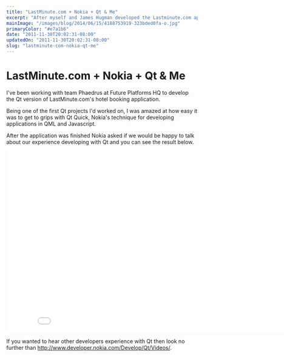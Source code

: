 ```yaml
---
title: "LastMinute.com + Nokia + Qt & Me"
excerpt: "After myself and James Hugman developed the Lastminute.com app for the Nokia Symbian platform we were invited to talk about our experience with Nokia."
mainImage: "/images/blog/2014/06/15/4188753919-323bded0fa-o.jpg"
primaryColor: "#e7a1b6"
date: "2011-11-30T20:02:31-08:00"
updatedOn: "2011-11-30T20:02:31-08:00"
slug: "lastminute-com-nokia-qt-me"
---
```


# LastMinute.com + Nokia + Qt & Me 

I've been working with team Phaedrus at Future Platforms HQ to develop the Qt version of LastMinute.com's hotel booking application. 

Being one of the first Qt projects I'd worked on, I was amazed at how easy it was to get to grips with Qt Quick, Nokia's technique for developing applications in QML and Javascript. 

After the application was finished Nokia asked if we would be happy to talk about our experience developing with Qt and you can see the result below. 

<iframe width="853" height="480" src="//www.youtube.com/embed/57400bATtos" frameborder="0" allowfullscreen></iframe>

If you wanted to hear other developers experience with Qt then look no further than <http://www.developer.nokia.com/Develop/Qt/Videos/>.


